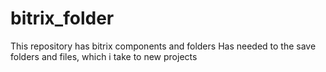 # bitrix_folder
This repository has bitrix components and folders
Has needed to the save folders and files, which i take to new projects

